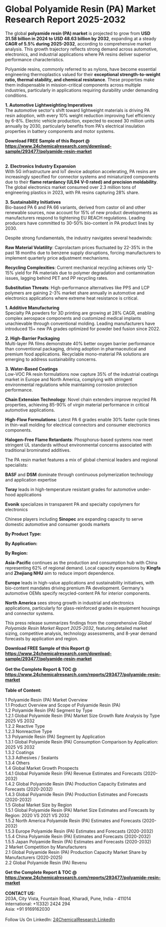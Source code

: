 <h1>Global Polyamide Resin (PA) Market Research Report 2025-2032</h1><p>The global <strong>polyamide resin (PA) market</strong> is projected to grow from <strong>USD 31.58 billion in 2024 to USD 48.63 billion by 2032</strong>, expanding at a steady <strong>CAGR of 5.5% during 2025-2032</strong>, according to comprehensive market analysis. This growth trajectory reflects strong demand across automotive, electronics, and industrial applications where PA resins deliver superior performance characteristics.</p><p>Polyamide resins, commonly referred to as nylons, have become essential engineering thermoplastics valued for their <strong>exceptional strength-to-weight ratio, thermal stability, and chemical resistance</strong>. These properties make them indispensable in mission-critical components across multiple industries, particularly in applications requiring durability under demanding conditions.</p><p><strong>1. Automotive Lightweighting Imperatives</strong><br>
The automotive sector's shift toward lightweight materials is driving PA resin adoption, with every 10% weight reduction improving fuel efficiency by 6-8%. Electric vehicle production, expected to exceed 30 million units annually by 2030, particularly benefits from PA's electrical insulation properties in battery components and motor systems.</p><div><b>Download FREE Sample of this Report @ 
            <a href="https://www.24chemicalresearch.com/download-sample/293477/polyamide-resin-market">
            https://www.24chemicalresearch.com/download-sample/293477/polyamide-resin-market</a></b></div><br><p><strong>2. Electronics Industry Expansion</strong><br>
With 5G infrastructure and IoT device adoption accelerating, PA resins are increasingly specified for connector systems and miniaturized components due to their <strong>flame retardancy (UL94 V-0 rated) and precision moldability</strong>. The global electronics market consumed over 2.3 million tons of engineering plastics in 2023, with PA resins capturing 28% share.</p><p><strong>3. Sustainability Initiatives</strong><br>
Bio-based PA 6 and PA 66 variants, derived from castor oil and other renewable sources, now account for 15% of new product developments as manufacturers respond to tightening EU REACH regulations. Leading producers have committed to 30-50% bio-content in PA product lines by 2030.</p><p>Despite strong fundamentals, the industry navigates several headwinds:</p><p><strong>Raw Material Volatility</strong>: Caprolactam prices fluctuated by 22-35% in the past 18 months due to benzene supply disruptions, forcing manufacturers to implement quarterly price adjustment mechanisms.</p><p><strong>Recycling Complexities</strong>: Current mechanical recycling achieves only 12-15% yield for PA materials due to polymer degradation and contamination issues, lagging behind PET and PP recycling rates.</p><p><strong>Substitution Threats</strong>: High-performance alternatives like PPS and LCP polymers are gaining 2-3% market share annually in automotive and electronics applications where extreme heat resistance is critical.</p><p><strong>1. Additive Manufacturing</strong><br>
Specialty PA powders for 3D printing are growing at 28% CAGR, enabling complex aerospace components and customized medical implants unachievable through conventional molding. Leading manufacturers have introduced 15+ new PA grades optimized for powder bed fusion since 2022.</p><p><strong>2. High-Barrier Packaging</strong><br>
Multi-layer PA films demonstrate 40% better oxygen barrier performance than conventional packaging, driving adoption in pharmaceutical and premium food applications. Recyclable mono-material PA solutions are emerging to address sustainability concerns.</p><p><strong>3. Water-Based Coatings</strong><br>
Low-VOC PA resin formulations now capture 35% of the industrial coatings market in Europe and North America, complying with stringent environmental regulations while maintaining corrosion protection performance.</p><p><strong>Chain Extension Technology</strong>: Novel chain extenders improve recycled PA properties, achieving 85-90% of virgin material performance in critical automotive applications.</p><p><strong>High-Flow Formulations</strong>: Latest PA 6 grades enable 30% faster cycle times in thin-wall molding for electrical connectors and consumer electronics components.</p><p><strong>Halogen-Free Flame Retardants</strong>: Phosphorus-based systems now meet stringent UL standards without environmental concerns associated with traditional brominated additives.</p><p>The PA resin market features a mix of global chemical leaders and regional specialists:</p><p><strong>BASF</strong> and <strong>DSM</strong> dominate through continuous polymerization technology and application expertise</p><p><strong>Toray</strong> leads in high-temperature resistant grades for automotive under-hood applications</p><p><strong>Evonik</strong> specializes in transparent PA and specialty copolymers for electronics</p><p>Chinese players including <strong>Sinopec</strong> are expanding capacity to serve domestic automotive and consumer goods markets</p><p><strong>By Product Type:</strong></p><p><strong>By Application:</strong></p><p><strong>By Region:</strong></p><p><strong>Asia-Pacific</strong> continues as the production and consumption hub with China representing 62% of regional demand. Local capacity expansions by <strong>Kingfa</strong> and <strong>Zhejiang NHU</strong> aim to reduce import dependence.</p><p><strong>Europe</strong> leads in high-value applications and sustainability initiatives, with bio-content mandates driving premium PA development. Germany's automotive OEMs specify recycled-content PA for interior components.</p><p><strong>North America</strong> sees strong growth in industrial and electronics applications, particularly for glass-reinforced grades in equipment housings and connector systems.</p><p>This press release summarizes findings from the comprehensive <em>Global Polyamide Resin Market Report 2025-2032</em>, featuring detailed market sizing, competitive analysis, technology assessments, and 8-year demand forecasts by application and region. </p><div><b>Download FREE Sample of this Report @ 
            <a href="https://www.24chemicalresearch.com/download-sample/293477/polyamide-resin-market">
            https://www.24chemicalresearch.com/download-sample/293477/polyamide-resin-market</a></b></div><br><div><b>Get the Complete Report & TOC @ 
            <a href="https://www.24chemicalresearch.com/reports/293477/polyamide-resin-market">
            https://www.24chemicalresearch.com/reports/293477/polyamide-resin-market</a></b></div><br>
            <b>Table of Content:</b><p>1 Polyamide Resin (PA) Market Overview<br />
    1.1 Product Overview and Scope of Polyamide Resin (PA)<br />
    1.2 Polyamide Resin (PA) Segment by Type<br />
        1.2.1 Global Polyamide Resin (PA) Market Size Growth Rate Analysis by Type 2025 VS 2032<br />
        1.2.2 Reactive Type<br />
        1.2.3 Nonreactive Type<br />
    1.3 Polyamide Resin (PA) Segment by Application<br />
        1.3.1 Global Polyamide Resin (PA) Consumption Comparison by Application: 2025 VS 2032<br />
        1.3.2 Coatings<br />
        1.3.3 Adhesives / Sealants<br />
        1.3.4 Others<br />
    1.4 Global Market Growth Prospects<br />
        1.4.1 Global Polyamide Resin (PA) Revenue Estimates and Forecasts (2020-2032)<br />
        1.4.2 Global Polyamide Resin (PA) Production Capacity Estimates and Forecasts (2020-2032)<br />
        1.4.3 Global Polyamide Resin (PA) Production Estimates and Forecasts (2020-2032)<br />
    1.5 Global Market Size by Region<br />
        1.5.1 Global Polyamide Resin (PA) Market Size Estimates and Forecasts by Region: 2020 VS 2021 VS 2032<br />
        1.5.2 North America Polyamide Resin (PA) Estimates and Forecasts (2020-2032)<br />
        1.5.3 Europe Polyamide Resin (PA) Estimates and Forecasts (2020-2032)<br />
        1.5.4 China Polyamide Resin (PA) Estimates and Forecasts (2020-2032)<br />
        1.5.5 Japan Polyamide Resin (PA) Estimates and Forecasts (2020-2032)<br />
2 Market Competition by Manufacturers<br />
    2.1 Global Polyamide Resin (PA) Production Capacity Market Share by Manufacturers (2020-2025)<br />
    2.2 Global Polyamide Resin (PA) Revenu</p><div><b>Get the Complete Report & TOC @ 
            <a href="https://www.24chemicalresearch.com/reports/293477/polyamide-resin-market">
            https://www.24chemicalresearch.com/reports/293477/polyamide-resin-market</a></b></div><br><b>CONTACT US:</b><br>
            203A, City Vista, Fountain Road, Kharadi, Pune, India - 411014<br>
            International: +1(332) 2424 294<br>
            Asia: +91 9169162030 <br><br>
            Follow Us On LinkedIn: <a href="https://www.linkedin.com/company/24chemicalresearch/">24ChemicalResearch LinkedIn</a>